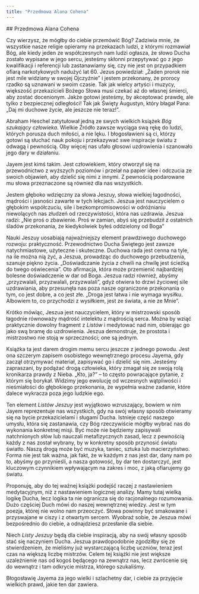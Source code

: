 ```yaml
---
title: "Przedmowa Alana Cohena"
---
```


<div markdown="1" class="chHead"> 
## Przedmowa Alana Cohena

</div>

Czy wierzysz, że mógłby do ciebie przemówić Bóg? Zadziwia mnie, że
wszystkie nasze religie opieramy na przekazach ludzi, z którymi
rozmawiał Bóg, ale kiedy jeden ze współczesnych nam ludzi ogłasza, że
słowo Ducha zostało wypisane w jego sercu, jesteśmy skłonni przepytywać
go z jego kwalifikacji i referencji lub zastanawiamy się, czy nie jest
on przypadkiem ofiarą narkotykowych nadużyć lat 60. Jezus powiedział:
„Żaden prorok nie jest mile widziany w swojej Ojczyźnie” i jestem
przekonany, że prorocy rzadko są uznawani w swoim czasie. Tak jak wielcy
artyści i muzycy, większość przekazicieli Bożego Słowa musi czekać aż do
własnej śmierci, aby zostać docenionym. Jakże gotowi jesteśmy, by
akceptować prawdę, ale tylko z bezpiecznej odległości! Tak jak Święty
Augustyn, który błagał Pana: „Daj mi duchowe życie, ale jeszcze nie
teraz!”.

Abraham Heschel zatytułował jedną ze swych wielkich książek *Bóg
szukający człowieka*. Wielkie Źródło zawsze wyciąga swą rękę do ludzi,
których porusza duch miłości, a nie lęku. I błogosławieni są ci, którzy
gotowi są słuchać nauk pokoju i przekazywać swe inspiracje światu z
odwagą i pewnością. Oby więcej nas ufało głosowi uzdrowienia i szanowało
jego dary w działaniu.

Jayem jest kimś takim. Jest człowiekiem, który otworzył się na
przewodnictwo z wyższych poziomów i przelał na papier idee i odczucia ze
swoich objawień, aby dzielić się nimi z innymi. Z pewnością podarowane
mu słowa przeznaczone są również dla nas wszystkich.

Jestem głęboko wdzięczny za słowa Jeszuy, słowa wielkiej łagodności,
mądrości i jasności zawarte w tych lekcjach. Jeszua jest nauczycielem o
głębokim współczuciu, sile i bezkompromisowości w odróżnianiu
niewolących nas złudzeń od rzeczywistości, która nas uzdrawia. Jeszua
radzi: „Nie proś o zbawienie. Proś w zamian, abyś się przebudził z
ostatnich śladów przekonania, że kiedykolwiek byłeś oddzielony od Boga”

Nauki Jeszuy uosabiają najważniejszy element prawdziwego duchowego
rozwoju: praktyczność. Przewodnictwo Ducha Świętego jest zawsze
natychmiastowe, użyteczne i skuteczne. Duchowa rada jest cenna na tyle,
na ile można nią żyć, a Jeszua, prowadząc do duchowego przebudzenia,
szanuje piękno życia. „Doświadczanie życia z chwili na chwilę jest
ścieżką do twego oświecenia”. Oto afirmacja, która może przemienić
najbardziej bolesne doświadczenie w dar od Boga. Jeszua radzi również,
abyśmy „przyzwalali, przyzwalali, przyzwalali”, gdyż otwiera to drzwi
życiowej sile uzdrawiania, aby przesunęła nas poza nasze ograniczone
przekonania o tym, co jest dobre, a co jest złe. „Droga jest łatwa i nie
wymaga wysiłku. Albowiem to, co przychodzi z wysiłkiem, jest ze świata,
a nie ze Mnie”.

Krótko mówiąc, Jeszua jest nauczycielem, który w mistrzowski sposób
łagodnie równoważy mądrość intelektu z mądrością serca. Można by wziąć
praktycznie dowolny fragment z *Listów* i medytować nad nim, obierając
go jako swą bramę do uzdrowienia. Jeszua demonstruje, że prostota i
mistrzostwo nie stoją w sprzeczności; one są jednym.

Książka ta jest darem drogim memu sercu jeszcze z jednego powodu. Jest
ona szczerym zapisem osobistego wewnętrznego procesu Jayema, gdy zaczął
otrzymywać materiał, zapisywać go i dzielić się nim. Jesteśmy
zapraszani, by podążać drogą człowieka, który zmagał się ze swoją rolą
kronikarza prawdy z Nieba. „Kto, ja?” – to często powracające pytanie, z
którym się borykał. Widzimy jego ewolucję od wczesnych wątpliwości i
nieśmiałości do głębokiego przekonania, że wypełnia ważne zadanie, które
dalece wykracza poza jego ludzkie ego.

Ten element *Listów Jeszuy* jest wyjątkowo wzruszający, bowiem w nim
Jayem reprezentuje nas wszystkich, gdy na swój własny sposób otwieramy
się na bycie przekazicielami i sługami Ducha. Istnieje część naszego
umysłu, która się zastanawia, czy Bóg rzeczywiście mógłby wybrać nas do
wykonania konkretnej misji. Być może nie będziemy zapisywali
natchnionych słów lub nauczali metafizycznych zasad, lecz z pewnością
każdy z nas został wybrany, by w konkretny sposób przynosić światu
światło. Naszą drogą może być muzyka, taniec, sztuka lub macierzyństwo.
Forma nie jest tak ważna, jak fakt, że w każdym z nas jest dar, dany nam
po to, abyśmy go przynieśli, a nasza gotowość, by dar ten dostarczyć,
jest kluczowym czynnikiem wpływającym na zakres i moc, z jaką ofiarujemy
go światu.

Proponuję, aby do tej ważnej książki podejść raczej z nastawieniem
medytacyjnym, niż z nastawieniem logicznej analizy. Mamy tutaj wielką
logikę Ducha, lecz logika ta nie ogranicza się do racjonalnego
rozumowania. Dużo częściej Duch mówi do naszej wewnętrznej wiedzy. Jest
w tym poezja, której nie wolno nam przeoczyć. Słowa powinny być
smakowane i przyswajane w ciszy i z otwartym sercem. Wyobraź sobie, że
Jeszua mówi bezpośrednio do ciebie, a odnajdziesz przesłanie dla siebie.

Niech *Listy Jeszuy* będą dla ciebie inspiracją, aby na swój własny
sposób stać się naczyniem Ducha. Jeszua prawdopodobnie zgodziłby się ze
stwierdzeniem, że mieliśmy już wystarczającą liczbę uczniów, teraz jest
czas na większą liczbę mistrzów. Celem tej książki nie jest większe
uzależnienie nas od kogoś będącego na zewnątrz nas, lecz zwrócenie się
do wewnątrz i tam odkrycie mistrza, którego szukaliśmy.

Błogosławię Jayema za jego wielki i szlachetny dar, i ciebie za
przyjęcie wielkich prawd, jakie ten dar zawiera.

